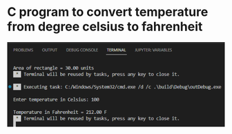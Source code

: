 # C program to convert temperature from degree celsius to fahrenheit
[![image](https://github.com/Mina-Karam/ITI-ES-4-Months/blob/Master/00-C-Programming/01-Codeforwin/00-Basic-C-programs/07-C-program-to-convert-temperature-from-degree-celsius-to-fahrenheit/Execution.png)](https://www.linkedin.com/in/mina-karam/)
